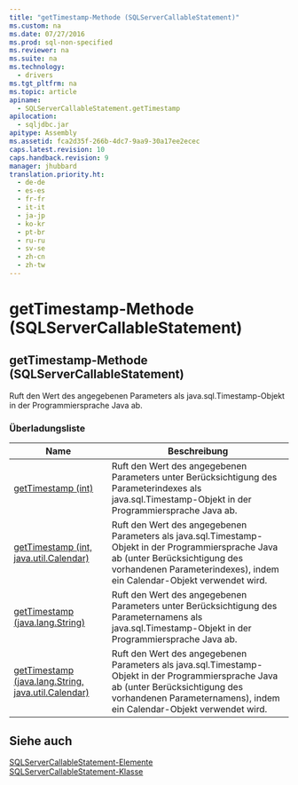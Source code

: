 ```yaml
---
title: "getTimestamp-Methode (SQLServerCallableStatement)"
ms.custom: na
ms.date: 07/27/2016
ms.prod: sql-non-specified
ms.reviewer: na
ms.suite: na
ms.technology: 
  - drivers
ms.tgt_pltfrm: na
ms.topic: article
apiname: 
  - SQLServerCallableStatement.getTimestamp
apilocation: 
  - sqljdbc.jar
apitype: Assembly
ms.assetid: fca2d35f-266b-4dc7-9aa9-30a17ee2ecec
caps.latest.revision: 10
caps.handback.revision: 9
manager: jhubbard
translation.priority.ht: 
  - de-de
  - es-es
  - fr-fr
  - it-it
  - ja-jp
  - ko-kr
  - pt-br
  - ru-ru
  - sv-se
  - zh-cn
  - zh-tw
---
```

# getTimestamp-Methode (SQLServerCallableStatement)
    
## getTimestamp\-Methode \(SQLServerCallableStatement\)  
 Ruft den Wert des angegebenen Parameters als java.sql.Timestamp\-Objekt in der Programmiersprache Java ab.  
  
### Überladungsliste  
  
|Name|Beschreibung|  
|----------|------------------|  
|[getTimestamp \(int\)](../content/getTimestamp-Method--int-.md)|Ruft den Wert des angegebenen Parameters unter Berücksichtigung des Parameterindexes als java.sql.Timestamp\-Objekt in der Programmiersprache Java ab.|  
|[getTimestamp \(int, java.util.Calendar\)](../content/getTimestamp-Method--int--java.util.Calendar-.md)|Ruft den Wert des angegebenen Parameters als java.sql.Timestamp\-Objekt in der Programmiersprache Java ab \(unter Berücksichtigung des vorhandenen Parameterindexes\), indem ein Calendar\-Objekt verwendet wird.|  
|[getTimestamp \(java.lang.String\)](../content/getTimestamp-Method--java.lang.String-.md)|Ruft den Wert des angegebenen Parameters unter Berücksichtigung des Parameternamens als java.sql.Timestamp\-Objekt in der Programmiersprache Java ab.|  
|[getTimestamp \(java.lang.String, java.util.Calendar\)](../content/getTimestamp-Method--java.lang.String--java.util.Calendar-.md)|Ruft den Wert des angegebenen Parameters als java.sql.Timestamp\-Objekt in der Programmiersprache Java ab \(unter Berücksichtigung des vorhandenen Parameternamens\), indem ein Calendar\-Objekt verwendet wird.|  
  
## Siehe auch  
 [SQLServerCallableStatement-Elemente](../content/SQLServerCallableStatement-Members.md)   
 [SQLServerCallableStatement-Klasse](../content/SQLServerCallableStatement-Class.md)  
  
  
